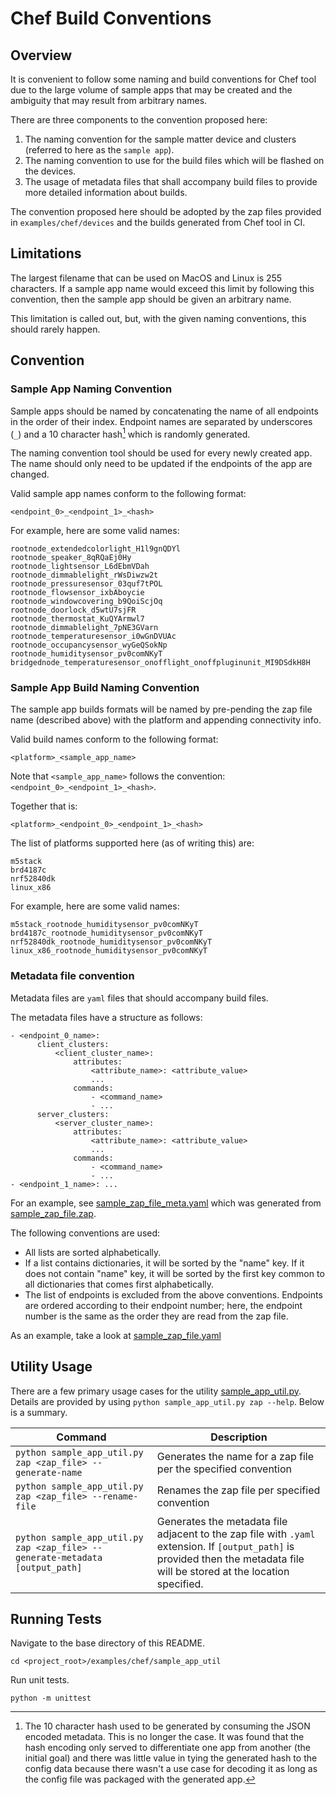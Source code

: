 ﻿# Chef Build Conventions

## Overview

It is convenient to follow some naming and build conventions for Chef tool due
to the large volume of sample apps that may be created and the ambiguity that
may result from arbitrary names.

There are three components to the convention proposed here:

1. The naming convention for the sample matter device and clusters (referred to
   here as the `sample app`).
2. The naming convention to use for the build files which will be flashed on the
   devices.
3. The usage of metadata files that shall accompany build files to provide more
   detailed information about builds.

The convention proposed here should be adopted by the zap files provided in
`examples/chef/devices` and the builds generated from Chef tool in CI.

## Limitations

The largest filename that can be used on MacOS and Linux is 255 characters. If a
sample app name would exceed this limit by following this convention, then the
sample app should be given an arbitrary name.

This limitation is called out, but, with the given naming conventions, this
should rarely happen.

## Convention

### Sample App Naming Convention

Sample apps should be named by concatenating the name of all endpoints in the
order of their index. Endpoint names are separated by underscores (`_`) and a 10
character hash[^hash_note] which is randomly generated.

The naming convention tool should be used for every newly created app. The name
should only need to be updated if the endpoints of the app are changed.

Valid sample app names conform to the following format:

```
<endpoint_0>_<endpoint_1>_<hash>
```

For example, here are some valid names:

```
rootnode_extendedcolorlight_H1l9gnQDYl
rootnode_speaker_8qRQaEj0Hy
rootnode_lightsensor_L6dEbmVDah
rootnode_dimmablelight_rWsDiwzw2t
rootnode_pressuresensor_03quf7tPOL
rootnode_flowsensor_ixbAboycie
rootnode_windowcovering_b9QoiScjOq
rootnode_doorlock_d5wtU7sjFR
rootnode_thermostat_KuQYArmwl7
rootnode_dimmablelight_7pNE3GVarn
rootnode_temperaturesensor_i0wGnDVUAc
rootnode_occupancysensor_wyGeQSokNp
rootnode_humiditysensor_pv0comNKyT
bridgednode_temperaturesensor_onofflight_onoffpluginunit_MI9DSdkH8H
```

[^hash_note]:

    The 10 character hash used to be generated by consuming the JSON encoded
    metadata. This is no longer the case. It was found that the hash encoding
    only served to differentiate one app from another (the initial goal) and
    there was little value in tying the generated hash to the config data
    because there wasn't a use case for decoding it as long as the config file
    was packaged with the generated app.

### Sample App Build Naming Convention

The sample app builds formats will be named by pre-pending the zap file name
(described above) with the platform and appending connectivity info.

Valid build names conform to the following format:

```
<platform>_<sample_app_name>
```

Note that `<sample_app_name>` follows the convention:
`<endpoint_0>_<endpoint_1>_<hash>`.

Together that is:

```
<platform>_<endpoint_0>_<endpoint_1>_<hash>
```

The list of platforms supported here (as of writing this) are:

```
m5stack
brd4187c
nrf52840dk
linux_x86
```

For example, here are some valid names:

```
m5stack_rootnode_humiditysensor_pv0comNKyT
brd4187c_rootnode_humiditysensor_pv0comNKyT
nrf52840dk_rootnode_humiditysensor_pv0comNKyT
linux_x86_rootnode_humiditysensor_pv0comNKyT
```

### Metadata file convention

Metadata files are `yaml` files that should accompany build files.

The metadata files have a structure as follows:

```
- <endpoint_0_name>:
      client_clusters:
          <client_cluster_name>:
              attributes:
                  <attribute_name>: <attribute_value>
                  ...
              commands:
                  - <command_name>
                  - ...
      server_clusters:
          <server_cluster_name>:
              attributes:
                  <attribute_name>: <attribute_value>
                  ...
              commands:
                  - <command_name>
                  - ...
- <endpoint_1_name>: ...
```

For an example, see
[sample_zap_file_meta.yaml](https://github.com/project-chip/connectedhomeip/blob/master/examples/chef/sample_app_util/test_files/sample_zap_file_meta.yaml) which was
generated from [sample_zap_file.zap](https://github.com/project-chip/connectedhomeip/blob/master/examples/chef/sample_app_util/test_files/sample_zap_file.zap).

The following conventions are used:

-   All lists are sorted alphabetically.
-   If a list contains dictionaries, it will be sorted by the "name" key. If it
    does not contain "name" key, it will be sorted by the first key common to
    all dictionaries that comes first alphabetically.
-   The list of endpoints is excluded from the above conventions. Endpoints are
    ordered according to their endpoint number; here, the endpoint number is the
    same as the order they are read from the zap file.

As an example, take a look at
[sample_zap_file.yaml](https://github.com/project-chip/connectedhomeip/blob/master/examples/chef/sample_app_util/test_files/sample_zap_file.yaml)

## Utility Usage

There are a few primary usage cases for the utility
[sample_app_util.py](https://github.com/project-chip/connectedhomeip/blob/master/sample_app_util.py). Details are provided by using
`python sample_app_util.py zap --help`. Below is a summary.

| Command                                                                      | Description                                                                                                                                                                  |
| ---------------------------------------------------------------------------- | ---------------------------------------------------------------------------------------------------------------------------------------------------------------------------- |
| `python sample_app_util.py zap <zap_file> --generate-name`                   | Generates the name for a zap file per the specified convention                                                                                                               |
| `python sample_app_util.py zap <zap_file> --rename-file`                     | Renames the zap file per specified convention                                                                                                                                |
| `python sample_app_util.py zap <zap_file> --generate-metadata [output_path]` | Generates the metadata file adjacent to the zap file with `.yaml` extension. If `[output_path]` is provided then the metadata file will be stored at the location specified. |

## Running Tests

Navigate to the base directory of this README.

```
cd <project_root>/examples/chef/sample_app_util
```

Run unit tests.

```
python -m unittest
```
